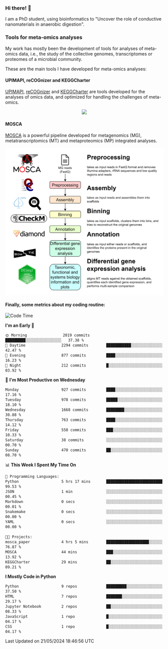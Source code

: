 ### Hi there! 👋

I am a PhD student, using bioinformatics to "Uncover the role of conductive nanomaterials in anaerobic digestion".

### Tools for meta-omics analyses

My work has mostly been the development of tools for analyses of meta-omics data, i.e., the study of the collective genomes, transcriptomes or proteomes of a microbial community.

These are the main tools I have developed for meta-omics analyses:

#### UPIMAPI, reCOGnizer and KEGGCharter

[UPIMAPI](https://github.com/iquasere/UPIMAPI), [reCOGnizer](https://github.com/iquasere/reCOGnizer) and [KEGGCharter](https://github.com/iquasere/KEGGCharter) are tools developed for the analyses of omics data, and optimized for handling the challenges of meta-omics.

<p align="center">
    <img src="assets/annotation_paper.png">
</p>

#### MOSCA

[MOSCA](https://github.com/iquasere/MOSCA) is a powerful pipeline developed for metagenomics (MG), metatranscriptomics (MT) and metaproteomics (MP) integrated analyses.

<p align="center">
    <img src="assets/mosca_workflow.png" align="center" width="700">
</p>


#### Finally, some metrics about my coding routine:

<!--START_SECTION:waka-->
![Code Time](http://img.shields.io/badge/Code%20Time-830%20hrs%2042%20mins-blue)

**I'm an Early 🐤** 

```text
🌞 Morning                2019 commits        █████████░░░░░░░░░░░░░░░░   37.38 % 
🌆 Daytime                2294 commits        ███████████░░░░░░░░░░░░░░   42.47 % 
🌃 Evening                877 commits         ████░░░░░░░░░░░░░░░░░░░░░   16.23 % 
🌙 Night                  212 commits         █░░░░░░░░░░░░░░░░░░░░░░░░   03.92 % 
```
📅 **I'm Most Productive on Wednesday** 

```text
Monday                   927 commits         ████░░░░░░░░░░░░░░░░░░░░░   17.16 % 
Tuesday                  978 commits         █████░░░░░░░░░░░░░░░░░░░░   18.10 % 
Wednesday                1668 commits        ████████░░░░░░░░░░░░░░░░░   30.88 % 
Thursday                 763 commits         ████░░░░░░░░░░░░░░░░░░░░░   14.12 % 
Friday                   558 commits         ███░░░░░░░░░░░░░░░░░░░░░░   10.33 % 
Saturday                 38 commits          ░░░░░░░░░░░░░░░░░░░░░░░░░   00.70 % 
Sunday                   470 commits         ██░░░░░░░░░░░░░░░░░░░░░░░   08.70 % 
```


📊 **This Week I Spent My Time On** 

```text
💬 Programming Languages: 
Python                   5 hrs 17 mins       █████████████████████████   99.53 % 
JSON                     1 min               ░░░░░░░░░░░░░░░░░░░░░░░░░   00.45 % 
Markdown                 0 secs              ░░░░░░░░░░░░░░░░░░░░░░░░░   00.01 % 
Snakemake                0 secs              ░░░░░░░░░░░░░░░░░░░░░░░░░   00.00 % 
YAML                     0 secs              ░░░░░░░░░░░░░░░░░░░░░░░░░   00.00 % 

🐱‍💻 Projects: 
mosca_paper              4 hrs 5 mins        ███████████████████░░░░░░   76.87 % 
MOSCA                    44 mins             ███░░░░░░░░░░░░░░░░░░░░░░   13.92 % 
KEGGCharter              29 mins             ██░░░░░░░░░░░░░░░░░░░░░░░   09.21 % 
```

**I Mostly Code in Python** 

```text
Python                   9 repos             █████████░░░░░░░░░░░░░░░░   37.50 % 
HTML                     7 repos             ███████░░░░░░░░░░░░░░░░░░   29.17 % 
Jupyter Notebook         2 repos             ██░░░░░░░░░░░░░░░░░░░░░░░   08.33 % 
JavaScript               1 repo              █░░░░░░░░░░░░░░░░░░░░░░░░   04.17 % 
CSS                      1 repo              █░░░░░░░░░░░░░░░░░░░░░░░░   04.17 % 
```




 Last Updated on 21/05/2024 18:46:56 UTC
<!--END_SECTION:waka-->
